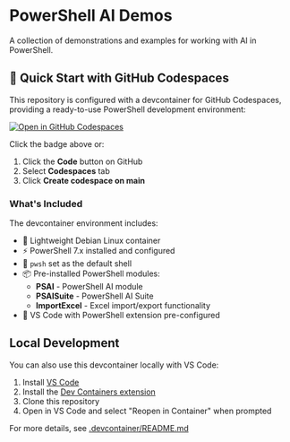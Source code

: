 # PowerShell AI Demos

A collection of demonstrations and examples for working with AI in PowerShell.

## 🚀 Quick Start with GitHub Codespaces

This repository is configured with a devcontainer for GitHub Codespaces, providing a ready-to-use PowerShell development environment:

[![Open in GitHub Codespaces](https://github.com/codespaces/badge.svg)](https://codespaces.new/dfinke/powershell-ai-demos)

Click the badge above or:
1. Click the **Code** button on GitHub
2. Select **Codespaces** tab
3. Click **Create codespace on main**

### What's Included

The devcontainer environment includes:
- 🐧 Lightweight Debian Linux container
- ⚡ PowerShell 7.x installed and configured
- 🔧 `pwsh` set as the default shell
- 📦 Pre-installed PowerShell modules:
  - **PSAI** - PowerShell AI module
  - **PSAISuite** - PowerShell AI Suite
  - **ImportExcel** - Excel import/export functionality
- 🎨 VS Code with PowerShell extension pre-configured

## Local Development

You can also use this devcontainer locally with VS Code:

1. Install [VS Code](https://code.visualstudio.com/)
2. Install the [Dev Containers extension](https://marketplace.visualstudio.com/items?itemName=ms-vscode-remote.remote-containers)
3. Clone this repository
4. Open in VS Code and select "Reopen in Container" when prompted

For more details, see [.devcontainer/README.md](.devcontainer/README.md)
